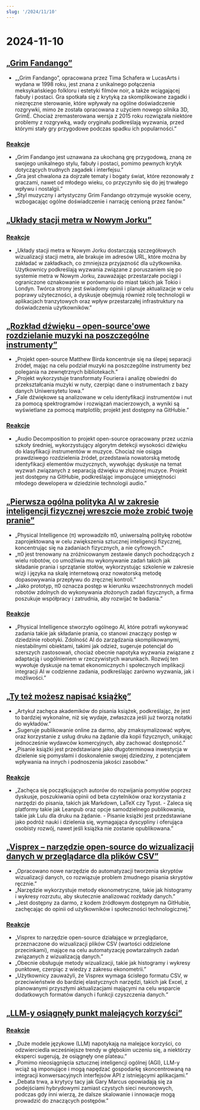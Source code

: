 ```yaml
---
slug: '/2024/11/10'
---
```


# 2024-11-10

## [„Grim Fandango”](https://www.filfre.net/2024/11/grim-fandango/)

- „„Grim Fandango”, opracowana przez Tima Schafera w LucasArts i wydana w 1998 roku, jest znana z unikalnego połączenia meksykańskiego folkloru i estetyki filmów noir, a także wciągającej fabuły i postaci. Gra spotkała się z krytyką za skomplikowane zagadki i niezręczne sterowanie, które wpływały na ogólne doświadczenie rozgrywki, mimo że została opracowana z użyciem nowego silnika 3D, GrimE. Chociaż zremasterowana wersja z 2015 roku rozwiązała niektóre problemy z rozgrywką, wady oryginału podkreślają wyzwania, przed którymi stały gry przygodowe podczas spadku ich popularności.”

### [Reakcje](https://news.ycombinator.com/item?id=42097261)

- „Grim Fandango jest uznawana za ukochaną grę przygodową, znaną ze swojego unikalnego stylu, fabuły i postaci, pomimo pewnych krytyk dotyczących trudnych zagadek i interfejsu.”
- „Gra jest chwalona za dojrzałe tematy i bogaty świat, które rezonowały z graczami, nawet od młodego wieku, co przyczyniło się do jej trwałego wpływu i nostalgii.”
- „Styl muzyczny i artystyczny Grim Fandango otrzymuje wysokie oceny, wzbogacając ogólne doświadczenie i narrację cenioną przez fanów.”

## [„Układy stacji metra w Nowym Jorku”](http://www.projectsubwaynyc.com/gallery)

### [Reakcje](https://news.ycombinator.com/item?id=42096717)

- „Układy stacji metra w Nowym Jorku dostarczają szczegółowych wizualizacji stacji metra, ale brakuje im adresów URL, które można by zakładać w zakładkach, co zmniejsza przyjazność dla użytkownika. Użytkownicy podkreślają wyzwania związane z poruszaniem się po systemie metra w Nowym Jorku, zauważając przestarzałe pociągi i ograniczone oznakowanie w porównaniu do miast takich jak Tokio i Londyn. Twórca strony jest świadomy opinii i planuje aktualizacje w celu poprawy użyteczności, a dyskusje obejmują również rolę technologii w aplikacjach tranzytowych oraz wpływ przestarzałej infrastruktury na doświadczenia użytkowników.”

## [„Rozkład dźwięku – open-source'owe rozdzielanie muzyki na poszczególne instrumenty”](https://matthew-bird.com/blogs/Audio-Decomposition.html)

- „Projekt open-source Matthew Birda koncentruje się na ślepej separacji źródeł, mając na celu podział muzyki na poszczególne instrumenty bez polegania na zewnętrznych bibliotekach.”
- „Projekt wykorzystuje transformaty Fouriera i analizę obwiedni do przekształcania muzyki w nuty, czerpiąc dane o instrumentach z bazy danych Uniwersytetu Iowa.”
- „Fale dźwiękowe są analizowane w celu identyfikacji instrumentów i nut za pomocą spektrogramów i rozwiązań macierzowych, a wyniki są wyświetlane za pomocą matplotlib; projekt jest dostępny na GitHubie.”

### [Reakcje](https://news.ycombinator.com/item?id=42098491)

- „Audio Decomposition to projekt open-source opracowany przez ucznia szkoły średniej, wykorzystujący algorytm detekcji wysokości dźwięku do klasyfikacji instrumentów w muzyce. Chociaż nie osiąga prawdziwego rozdzielenia źródeł, przedstawia nowatorską metodę identyfikacji elementów muzycznych, wywołując dyskusje na temat wyzwań związanych z separacją dźwięku w złożonej muzyce. Projekt jest dostępny na GitHubie, podkreślając imponujące umiejętności młodego dewelopera w dziedzinie technologii audio.”

## [„Pierwsza ogólna polityka AI w zakresie inteligencji fizycznej wreszcie może zrobić twoje pranie”](https://www.physicalintelligence.company/blog/pi0)

- „Physical Intelligence (π) wprowadziło π0, uniwersalną politykę robotów zaprojektowaną w celu zwiększenia sztucznej inteligencji fizycznej, koncentrując się na zadaniach fizycznych, a nie cyfrowych.”
- „π0 jest trenowany na zróżnicowanym zestawie danych pochodzących z wielu robotów, co umożliwia mu wykonywanie zadań takich jak składanie prania i sprzątanie stołów, wykorzystując szkolenie w zakresie wizji i języka na skalę internetową oraz nowatorską metodę dopasowywania przepływu do zręcznej kontroli.”
- „Jako prototyp, π0 oznacza postęp w kierunku wszechstronnych modeli robotów zdolnych do wykonywania złożonych zadań fizycznych, a firma poszukuje współpracy i zatrudnia, aby rozwijać te badania.”

### [Reakcje](https://news.ycombinator.com/item?id=42098236)

- „Physical Intelligence stworzyło ogólnego AI, które potrafi wykonywać zadania takie jak składanie prania, co stanowi znaczący postęp w dziedzinie robotyki. Zdolność AI do zarządzania skomplikowanymi, niestabilnymi obiektami, takimi jak odzież, sugeruje potencjał do szerszych zastosowań, chociaż obecnie napotyka wyzwania związane z adaptacją i uogólnieniem w rzeczywistych warunkach. Rozwój ten wywołuje dyskusje na temat ekonomicznych i społecznych implikacji integracji AI w codzienne zadania, podkreślając zarówno wyzwania, jak i możliwości.”

## [„Ty też możesz napisać książkę”](https://parentheticallyspeaking.org/articles/write-a-book/)

- „Artykuł zachęca akademików do pisania książek, podkreślając, że jest to bardziej wykonalne, niż się wydaje, zwłaszcza jeśli już tworzą notatki do wykładów.”
- „Sugeruje publikowanie online za darmo, aby zmaksymalizować wpływ, oraz korzystanie z usług druku na żądanie dla kopii fizycznych, unikając jednocześnie wydawców komercyjnych, aby zachować dostępność.”
- „Pisanie książki jest przedstawiane jako długoterminowa inwestycja w dzielenie się pomysłami i doskonalenie swojej dziedziny, z potencjałem wpływania na innych i podnoszenia jakości zasobów.”

### [Reakcje](https://news.ycombinator.com/item?id=42096915)

- „Zachęca się początkujących autorów do rozwijania pomysłów poprzez dyskusje, poszukiwania opinii od beta czytelników oraz korzystania z narzędzi do pisania, takich jak Markdown, LaTeX czy Typst. - Zaleca się platformy takie jak Leanpub oraz opcje samodzielnego publikowania, takie jak Lulu dla druku na żądanie. - Pisanie książki jest przedstawiane jako podróż nauki i dzielenia się, wymagająca dyscypliny i oferująca osobisty rozwój, nawet jeśli książka nie zostanie opublikowana.”

## [„Visprex – narzędzie open-source do wizualizacji danych w przeglądarce dla plików CSV”](https://docs.visprex.com/)

- „Opracowano nowe narzędzie do automatyzacji tworzenia skryptów wizualizacji danych, co rozwiązuje problem żmudnego pisania skryptów ręcznie.”
- „Narzędzie wykorzystuje metody ekonometryczne, takie jak histogramy i wykresy rozrzutu, aby skutecznie analizować rozkłady danych.”
- „Jest dostępny za darmo, z kodem źródłowym dostępnym na GitHubie, zachęcając do opinii od użytkowników i społeczności technologicznej.”

### [Reakcje](https://news.ycombinator.com/item?id=42096837)

- „Visprex to narzędzie open-source działające w przeglądarce, przeznaczone do wizualizacji plików CSV (wartości oddzielone przecinkami), mające na celu automatyzację powtarzalnych zadań związanych z wizualizacją danych.”
- „Obecnie obsługuje metody wizualizacji, takie jak histogramy i wykresy punktowe, czerpiąc z wiedzy z zakresu ekonometrii.”
- „Użytkownicy zauważyli, że Visprex wymaga ścisłego formatu CSV, w przeciwieństwie do bardziej elastycznych narzędzi, takich jak Excel, z planowanymi przyszłymi aktualizacjami mającymi na celu wsparcie dodatkowych formatów danych i funkcji czyszczenia danych.”

## [„LLM-y osiągnęły punkt malejących korzyści”](https://garymarcus.substack.com/p/confirmed-llms-have-indeed-reached)

### [Reakcje](https://news.ycombinator.com/item?id=42097774)

- „Duże modele językowe (LLM) napotykają na malejące korzyści, co odzwierciedla wcześniejsze trendy w głębokim uczeniu się, a niektórzy eksperci sugerują, że osiągnęły one plateau.”
- „Pomimo nieosiągnięcia sztucznej inteligencji ogólnej (AGI), LLM-y wciąż są imponujące i mogą napędzać gospodarkę skoncentrowaną na integracji konwersacyjnych interfejsów API z istniejącymi aplikacjami.”
- „Debata trwa, a krytycy tacy jak Gary Marcus opowiadają się za podejściami hybrydowymi zamiast czystych sieci neuronowych, podczas gdy inni wierzą, że dalsze skalowanie i innowacje mogą prowadzić do znaczących postępów.”

<head>
  <meta property="og:title" content="„Grim Fandango”" />
  <meta property="og:type" content="website" />
  <meta property="og:image" content="https://og.cho.sh/api/og/?title=%E2%80%9EGrim%20Fandango%E2%80%9D&subheading=niedziela%2C%2010%20listopada%202024%3A%20Podsumowanie%20Hacker%20News" />
</head>
